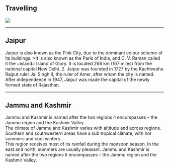 <section>
  <h2>Travelling</h2>
  <img src="https://github.githubassets.com/images/icons/emoji/unicode/1f1ee-1f1f3.png?v8">
 
 </section>
 
 ---
  
  <section>
  <h2> Jaipur</h2>
   <p>Jaipur is also known as the Pink City, due to the dominant colour scheme of its buildings.
>It is also known as the Paris of India, and C. V. Raman called it the ~island~ Island of Glory. It is located 268 km (167 miles) from the national capital New Delhi. 
2. Jaipur was founded in 1727 by the Kachhwaha Rajput ruler Jai Singh II, the ruler of Amer, after whom the city is named. After independence in 1947, Jaipur was made the capital of the newly formed state of Rajasthan.</p>
  </section>
    
  ---
  
  <section>
  <h2>Jammu and Kashmir</h2>
  <p>Jammu and Kashmir is named after the two regions it encompasses – the Jammu region and the Kashmir Valley.<br>
  The climate of Jammu and Kashmir varies with altitude and across regions. Southern and southwestern areas have a sub tropical climate, with hot summers and cool winters. <br>
  This region receives most of its rainfall during the monsoon season. In the east and north, summers are usually pleasant. Jammu and Kashmir is named after the two regions it encompasses – the Jammu region and the Kashmir Valley.</p>
  </section>
